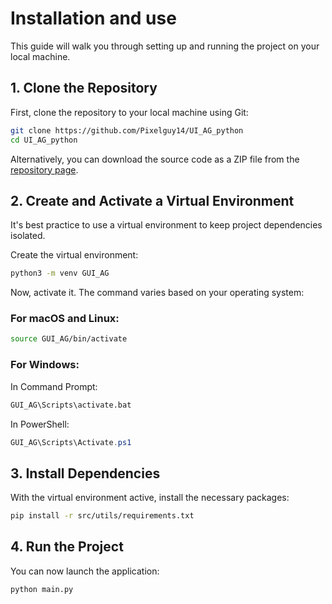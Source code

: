 # Installation and use

This guide will walk you through setting up and running the project on your local machine.

## 1. Clone the Repository

First, clone the repository to your local machine using Git:

```sh
git clone https://github.com/Pixelguy14/UI_AG_python
cd UI_AG_python
```

Alternatively, you can download the source code as a ZIP file from the [repository page](https://github.com/Pixelguy14/UI_AG_python).

## 2. Create and Activate a Virtual Environment

It's best practice to use a virtual environment to keep project dependencies isolated.

Create the virtual environment:
```sh
python3 -m venv GUI_AG
```

Now, activate it. The command varies based on your operating system:

### For macOS and Linux:
```sh
source GUI_AG/bin/activate
```

### For Windows:
In Command Prompt:
```cmd
GUI_AG\Scripts\activate.bat
```
In PowerShell:
```powershell
GUI_AG\Scripts\Activate.ps1
```

## 3. Install Dependencies

With the virtual environment active, install the necessary packages:
```sh
pip install -r src/utils/requirements.txt
```

## 4. Run the Project

You can now launch the application:
```sh
python main.py
```